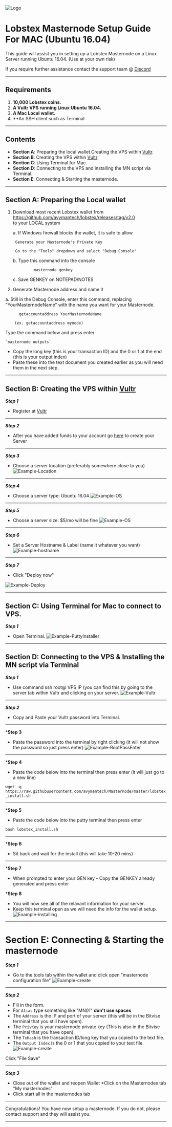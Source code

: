![Logo](https://i.imgur.com/iv5Zdek.png)
# Lobstex Masternode Setup Guide  For MAC (Ubuntu 16.04)
This guide will assist you in setting up a Lobstex Masternode on a Linux Server running Ubuntu 16.04. (Use at your own risk)

If you require further assistance contact the support team @ [Discord](https://discord.gg/pdUX3Uh)
***
## Requirements
1) **10,000 Lobstex coins.**
2) **A Vultr VPS running Linux Ubuntu 16.04.**
3) **A Mac Local wallet.**
4) **An SSH client such as Terminal
***
## Contents
* **Section A**: Preparing the local wallet.Creating the VPS within [Vultr](https://www.vultr.com/?ref=7330204).
* **Section B**: Creating the VPS within [Vultr](https://www.vultr.com/?ref=7330204)
* **Section C**: Using Terminal for Mac.
* **Section D**: Connecting to the VPS and installing the MN script via Terminal.
* **Section E**: Connecting & Starting the masternode.
***

## Section A: Preparing the Local wallet

1. Download most recent Lobstex wallet from https://github.com/avymantech/lobstex/releases/tag/v2.0                           
   to your LOCAL system 

	a. If Windows firewall blocks the wallet, it is safe to allow 
		
		Generate your Masternode's Private Key 
	
		Go to the "Tools" dropdown and select "Debug Console" 

	



	b.	Type this command into the console 
              
	      		masternode genkey
			
	
	c.	Save GENKEY on NOTEPAD/NOTES




2. Generate Masternode address and name it

a. Still in the Debug Console, enter this command, replacing "YourMasternodeName" with the name you want for your Masternode. 
              
	      getaccountaddress YourMasternodeName 

		(ex. getaccountaddress mynode) 


Type the command below and press enter 

    `masternode outputs` 

* Copy the long key (this is your transaction ID) and the 0 or 1 at the end (this is your output index)
* Paste these into the text document you created earlier as you will need them in the next step.
***
  

## Section B: Creating the VPS within [Vultr](https://www.vultr.com/?ref=7296974) 
***Step 1***
* Register at [Vultr](https://www.vultr.com/?ref=7296974)
***

***Step 2***
* After you have added funds to your account go [here](https://my.vultr.com/deploy/) to create your Server
***

***Step 3*** 
* Choose a server location (preferably somewhere close to you)
![Example-Location](https://i.imgur.com/ozi7Bkr.png)
***

***Step 4***
* Choose a server type: Ubuntu 16.04
![Example-OS](https://i.imgur.com/aSMqHUK.png)
***

***Step 5***
* Choose a server size: $5/mo will be fine 
![Example-OS](https://i.imgur.com/UoGoHcM.png)
***

***Step 6*** 
* Set a Server Hostname & Label (name it whatever you want)
![Example-hostname](https://i.imgur.com/NtualgA.png)
***

***Step 7***
* Click "Deploy now"

![Example-Deploy](https://i.imgur.com/4qpYuH0.png)
***


## Section C: Using Terminal for Mac to connect to VPS. 

***Step 1***
* Open Terminal. 
![Example-PuttyInstaller](https://i.imgur.com/hDEkM2Y.png)
***

## Section D: Connecting to the VPS & Installing the MN script via Terminal

***Step 1***
* Use command ssh root@ VPS IP (you can find this by going to the server tab within Vultr and clicking on your server. 
![Example-Vultr](https://i.imgur.com/PZWEq5f.png)
***


***Step 2*** 
* Copy and Paste your Vultr password into Terminal.  
***


***Step 3** 
* Paste the password into the terminal by right clicking (it will not show the password so just press enter)
![Example-RootPassEnter](https://i.imgur.com/1iDNVCW.png)
***

***Step 4**
* Paste the code below into the terminal then press enter (it will just go to a new line)

`wget -q https://raw.githubusercontent.com/avymantech/Masternode/master/lobstex_install.sh`
***

***Step 5**
* Paste the code below into the putty terminal then press enter

`bash lobstex_install.sh`


***

***Step 6**
* Sit back and wait for the install (this will take 10-20 mins)
***

***Step 7**
* When prompted to enter your GEN key - Copy the GENKEY already generated and press enter


***Step 8**
* You will now see all of the relavant information for your server.
* Keep this terminal open as we will need the info for the wallet setup.
![Example-installing](https://i.imgur.com/Q87LcnW.png)
***

# Section E: Connecting & Starting the masternode 

***Step 1***
* Go to the tools tab within the wallet and click open "masternode configuration file" 
![Example-create](https://i.imgur.com/COsfvfA.png)
***

***Step 2***

* Fill in the form. 
* For `Alias` type something like "MN01" **don't use spaces**
* The `Address` is the IP and port of your server (this will be in the Bitvise terminal that you still have open).
* The `PrivKey` is your masternode private key (This is also in the Bitvise terminal that you have open).
* The `TxHash` is the transaction ID/long key that you copied to the text file.
* The `Output Index` is the 0 or 1 that you copied to your text file.
![Example-create](https://i.imgur.com/9b1I3bk.png)

Click "File Save"
***

***Step 3***
* Close out of the wallet and reopen Wallet
*Click on the Masternodes tab "My masternodes"
* Click start all in the masternodes tab
***
Congratulations! You have now setup a masternode. If you do not, please contact support and they will assist you.  
***
